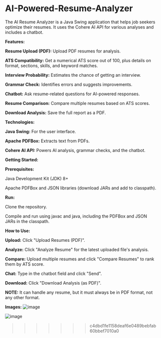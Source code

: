 
# AI-Powered-Resume-Analyzer

The AI Resume Analyzer is a Java Swing application that helps job seekers optimize their resumes. It uses the Cohere AI API for various analyses and includes a chatbot.



**Features:**

**Resume Upload (PDF):** Upload PDF resumes for analysis.

**ATS Compatibility:** Get a numerical ATS score out of 100, plus details on format, sections, skills, and keyword matches.

**Interview Probability:** Estimates the chance of getting an interview.

**Grammar Check:** Identifies errors and suggests improvements.

**Chatbot:** Ask resume-related questions for AI-powered responses.

**Resume Comparison:** Compare multiple resumes based on ATS scores.

**Download Analysis:** Save the full report as a PDF.




**Technologies:**

**Java Swing:** For the user interface.

**Apache PDFBox:** Extracts text from PDFs.

**Cohere AI API:** Powers AI analysis, grammar checks, and the chatbot.



**Getting Started:**

**Prerequisites:**

Java Development Kit (JDK) 8+

Apache PDFBox and JSON libraries (download JARs and add to classpath).



**Run:**

Clone the repository.

Compile and run using javac and java, including the PDFBox and JSON JARs in the classpath.



**How to Use:**

**Upload:** Click "Upload Resumes (PDF)".

**Analyze:** Click "Analyze Resume" for the latest uploaded file's analysis.

**Compare:** Upload multiple resumes and click "Compare Resumes" to rank them by ATS score.



**Chat:** Type in the chatbot field and click "Send".

**Download:** Click "Download Analysis (as PDF)".


**NOTE:**
It can handle any resume, but it must always be in PDF format, not any other format.


**Images:**
![image](https://github.com/user-attachments/assets/2a12ce26-68d3-4053-a1e2-663eb422cc3b)


![image](https://github.com/user-attachments/assets/e3339a0d-f69f-47e2-aafb-843471fa59f5)



>>>>>>> c4dbd1fe1158deaf6e0489bebfab60bbef7010a0
